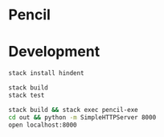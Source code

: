 # Pencil

# Development

```bash
stack install hindent

stack build
stack test

stack build && stack exec pencil-exe
cd out && python -m SimpleHTTPServer 8000
open localhost:8000
```
